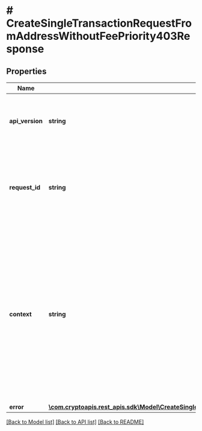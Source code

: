 # # CreateSingleTransactionRequestFromAddressWithoutFeePriority403Response

## Properties

Name | Type | Description | Notes
------------ | ------------- | ------------- | -------------
**api_version** | **string** | Specifies the version of the API that incorporates this endpoint. |
**request_id** | **string** | Defines the ID of the request. The &#x60;requestId&#x60; is generated by Crypto APIs and it&#39;s unique for every request. |
**context** | **string** | In batch situations the user can use the context to correlate responses with requests. This property is present regardless of whether the response was successful or returned as an error. &#x60;context&#x60; is specified by the user. | [optional]
**error** | [**\com.cryptoapis.rest_apis.sdk\Model\CreateSingleTransactionRequestFromAddressWithoutFeePriorityE403**](CreateSingleTransactionRequestFromAddressWithoutFeePriorityE403.md) |  |

[[Back to Model list]](../../README.md#models) [[Back to API list]](../../README.md#endpoints) [[Back to README]](../../README.md)

